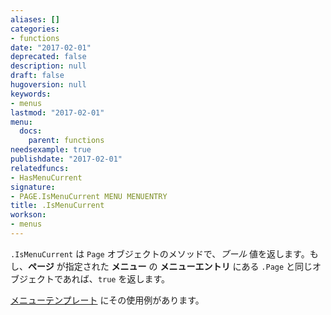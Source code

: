 ```yaml
---
aliases: []
categories:
- functions
date: "2017-02-01"
deprecated: false
description: null
draft: false
hugoversion: null
keywords:
- menus
lastmod: "2017-02-01"
menu:
  docs:
    parent: functions
needsexample: true
publishdate: "2017-02-01"
relatedfuncs:
- HasMenuCurrent
signature:
- PAGE.IsMenuCurrent MENU MENUENTRY
title: .IsMenuCurrent
workson:
- menus
---
```


`.IsMenuCurrent` は `Page` オブジェクトのメソッドで、_ブール_ 値を返します。もし、**ページ** が指定された **メニュー** の **メニューエントリ** にある `.Page` と同じオブジェクトであれば、`true` を返します。

[メニューテンプレート](/templates/menu-templates/) にその使用例があります。
